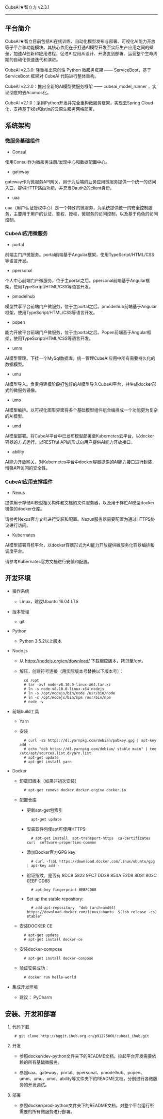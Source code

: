 CubeAI★智立方 v2.3.1

---

## 平台简介

CubeAI★智立目前包括AI在线训练、自动化模型发布与部署、可视化AI能力开放等子平台和功能模块。其核心作用在于打通AI模型开发至实际生产应用之间的壁垒，加速AI创新和应用进程，促进AI应用从设计、开发直到部署、运营整个生命周期的自动化快速迭代和演进。

CubeAI v2.3.0: 隆重推出原创性 Python 微服务框架 —— ServiceBoot，基于 ServiceBoot 框架对 CubeAI 代码进行整体重构。

CubeAI v2.2.0：推出全新的AI模型微服务框架 —— cubeai_model_runner ，实现彻底的去Acumos化。

CubeAI v2.1.0：采用Python开发并完全重构微服务框架，实现去Spring Cloud化，支持基于k8s和istio的云原生服务网格部署。

## 系统架构

### 微服务基础组件

- Consul

使用Consul作为微服务注册/发现中心和数据配置中心。

- gateway

gateway作为微服务API网关，用于为后端的业务应用微服务提供一个统一的访问入口，提供HTTP路由功能，并充当Oauth2的client身份。

- uaa

uaa（用户认证授权中心）是一个特殊的微服务，为系统提供统一的安全控制服务，主要用于用户的认证、鉴权、授权，微服务的访问控制，以及基于角色的访问控制。

### CubeAI应用微服务

- portal

前端主门户微服务。portal前端基于Angular框架，使用TypeScript/HTML/CSS等语言开发。

- ppersonal

个人中心前端门户微服务，位于主portal之后。ppersonal前端基于Angular框架，使用TypeScript/HTML/CSS等语言开发。

- pmodelhub

模型共享平台前端门户微服务，位于主portal之后。pmodelhub前端基于Angular框架，使用TypeScript/HTML/CSS等语言开发。

- popen

能力开放平台前端门户微服务，位于主portal之后。Popen前端基于Angular框架，使用TypeScript/HTML/CSS等语言开发。

- umm

AI模型管理。下挂一个MySql数据库，统一管理CubeAI应用中所有需要持久化的数据模型。

- umu

AI模型导入。负责将建模阶段打包好的AI模型导入CubeAI平台，并生成docker形式的微服务镜像。

- umo

AI模型编排。以可视化图形界面将多个基础模型组件组合编排成一个功能更为复杂的AI模型。

- umd

AI模型部署。将CubeAI平台中已发布模型部署至Kubernetes云平台，以docker容器的方式运行，以RESTful API的形式向用户提供AI能力开放接口。

- ability

AI能力开放网关。对Kubernetes平台中docker容器提供的AI能力接口进行封装，增强API访问的安全性。

### CubeAI应用支撑组件

- Nexus

提供用于存储AI模型相关构件和文档的文件服务器，以及用于存贮AI模型docker镜像的docker仓库。

请参考Nexus官方文档进行安装和配置。Nexus服务器需要配置为通过HTTPS协议进行访问。

- Kubernates

AI模型部署目标平台，以docker容器形式为AI能力开放提供微服务化容器编排和调度平台。

请参考Kubernates官方文档进行安装和配置。

## 开发环境

- 操作系统

    - Linux，建议Ubuntu 16.04 LTS
    
- 版本管理

    - git
      
- Python

    - Python 3.5.2以上版本

- Node.js

    - 从 https://nodejs.org/en/download/ 下载相应版本，拷贝至/opt。
    
    - 解压，创建符号连接（用实际版本号替换以下版本号）：
    
            cd /opt
            # tar -xvf node-v8.10.0-linux-x64.tar.xz 
            # ln -s node-v8.10.0-linux-x64 nodejs
            # ln -s /opt/nodejs/bin/node /usr/bin/node
            # ln -s /opt/nodejs/bin/npm /usr/bin/npm
            # node -v
            
- 前端build工具

    - Yarn
    
    - 安装

            # curl -sS https://dl.yarnpkg.com/debian/pubkey.gpg | apt-key add -
            # echo "deb https://dl.yarnpkg.com/debian/ stable main" | tee /etc/apt/sources.list.d/yarn.list
            # apt-get update
            # apt-get install yarn
        
- Docker

    - 卸载旧版本（如果非初次安装）
    
            # apt-get remove docker docker-engine docker.io
    
    - 配置仓库
    
        - 更新apt-get包索引
    
                apt-get update
                
        - 安装软件包使apt可使用HTTPS:
    
                # apt-get install  apt-transport-https  ca-certificates  curl  software-properties-common
    
        - 添加Docker官方GPG key:
    
                # curl -fsSL https://download.docker.com/linux/ubuntu/gpg | apt-key add -
    
        - 验证指纹，是否有 9DC8 5822 9FC7 DD38 854A E2D8 8D81 803C 0EBF CD88
    
                # apt-key fingerprint 0EBFCD88

        - Set up the stable repository:
    
                # add-apt-repository  "deb [arch=amd64] https://download.docker.com/linux/ubuntu  $(lsb_release -cs)  stable"
    
    - 安装DOCKER CE
  
            # apt-get update
            # apt-get install docker-ce
    
    - 安装docker-compose
    
            # apt-get install docker-compose
            
    - 验证安装成功：
    
            # docker run hello-world
            
- 集成开发环境

    - 建议： PyCharm
      
## 安装、开发和部署

1. 代码下载

        # git clone http://bggit.ihub.org.cn/p91275860/cubeai_ihub.git
        
2. 开发

    - 参照docker/dev-python文件夹下的README文档，拉起平台开发需要依赖的所有基础微服务。
    
    - 参照uaa、gateway、portal、ppersonal、pmodelhub、popen、umm、umu、umd、ability等文件夹下的README文档，分别进行各微服务的开发调试。
    
3. 部署

    - 参照docker/prod-python文件夹下的README文档，对整个平台运行所需要的所有微服务进行部署。
    
